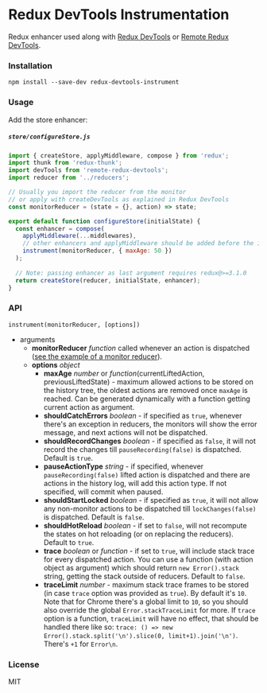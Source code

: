 Redux DevTools Instrumentation
==============================

Redux enhancer used along with [Redux DevTools](https://github.com/gaearon/redux-devtools) or [Remote Redux DevTools](https://github.com/zalmoxisus/remote-redux-devtools).

### Installation

```
npm install --save-dev redux-devtools-instrument
```

### Usage

Add the store enhancer:

##### `store/configureStore.js`

```js
import { createStore, applyMiddleware, compose } from 'redux';
import thunk from 'redux-thunk';
import devTools from 'remote-redux-devtools';
import reducer from '../reducers';

// Usually you import the reducer from the monitor
// or apply with createDevTools as explained in Redux DevTools
const monitorReducer = (state = {}, action) => state; 

export default function configureStore(initialState) {
  const enhancer = compose(
    applyMiddleware(...middlewares),
    // other enhancers and applyMiddleware should be added before the instrumentation
    instrument(monitorReducer, { maxAge: 50 })
  );
  
  // Note: passing enhancer as last argument requires redux@>=3.1.0
  return createStore(reducer, initialState, enhancer);
}
```

### API

`instrument(monitorReducer, [options])`

- arguments
  - **monitorReducer** *function* called whenever an action is dispatched ([see the example of a monitor reducer](https://github.com/gaearon/redux-devtools-log-monitor/blob/master/src/reducers.js#L13)).
  - **options** *object*
    - **maxAge** *number* or *function*(currentLiftedAction, previousLiftedState) - maximum allowed actions to be stored on the history tree, the oldest actions are removed once `maxAge` is reached. Can be generated dynamically with a function getting current action as argument.
    - **shouldCatchErrors** *boolean* - if specified as `true`, whenever there's an exception in reducers, the monitors will show the error message, and next actions will not be dispatched.
    - **shouldRecordChanges** *boolean* - if specified as `false`, it will not record the changes till `pauseRecording(false)` is dispatched. Default is `true`.
    - **pauseActionType** *string* - if specified, whenever `pauseRecording(false)` lifted action is dispatched and there are actions in the history log, will add this action type. If not specified, will commit when paused.
    - **shouldStartLocked** *boolean* - if specified as `true`, it will not allow any non-monitor actions to be dispatched till `lockChanges(false)` is dispatched. Default is `false`.
    - **shouldHotReload** *boolean* - if set to `false`, will not recompute the states on hot reloading (or on replacing the reducers). Default to `true`.
    - **trace** *boolean* or *function* - if set to `true`, will include stack trace for every dispatched action. You can use a function (with action object as argument) which should return `new Error().stack` string, getting the stack outside of reducers. Default to `false`.
    - **traceLimit** *number* - maximum stack trace frames to be stored (in case `trace` option was provided as `true`). By default it's `10`. Note that for Chrome there's a global limit to `10`, so you should also override the global `Error.stackTraceLimit` for more. If `trace` option is a function, `traceLimit` will have no effect, that should be handled there like so: `trace: () => new Error().stack.split('\n').slice(0, limit+1).join('\n')`. There's `+1` for `Error\n`.

### License

MIT
